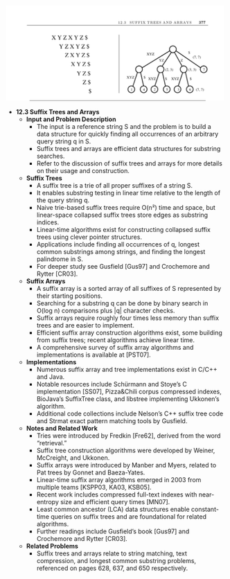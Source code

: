 ![ADM-ch12-datastructs-suffix-trees](ADM-ch12-datastructs-suffix-trees.best.png)

- **12.3 Suffix Trees and Arrays**
  - **Input and Problem Description**
    - The input is a reference string S and the problem is to build a data structure for quickly finding all occurrences of an arbitrary query string q in S.
    - Suffix trees and arrays are efficient data structures for substring searches.
    - Refer to the discussion of suffix trees and arrays for more details on their usage and construction.
  - **Suffix Trees**
    - A suffix tree is a trie of all proper suffixes of a string S.
    - It enables substring testing in linear time relative to the length of the query string q.
    - Naive trie-based suffix trees require O(n²) time and space, but linear-space collapsed suffix trees store edges as substring indices.
    - Linear-time algorithms exist for constructing collapsed suffix trees using clever pointer structures.
    - Applications include finding all occurrences of q, longest common substrings among strings, and finding the longest palindrome in S.
    - For deeper study see Gusfield [Gus97] and Crochemore and Rytter [CR03].
  - **Suffix Arrays**
    - A suffix array is a sorted array of all suffixes of S represented by their starting positions.
    - Searching for a substring q can be done by binary search in O(log n) comparisons plus |q| character checks.
    - Suffix arrays require roughly four times less memory than suffix trees and are easier to implement.
    - Efficient suffix array construction algorithms exist, some building from suffix trees; recent algorithms achieve linear time.
    - A comprehensive survey of suffix array algorithms and implementations is available at [PST07].
  - **Implementations**
    - Numerous suffix array and tree implementations exist in C/C++ and Java.
    - Notable resources include Schürmann and Stoye’s C implementation [SS07], Pizza&Chili corpus compressed indexes, BioJava’s SuffixTree class, and libstree implementing Ukkonen’s algorithm.
    - Additional code collections include Nelson’s C++ suffix tree code and Strmat exact pattern matching tools by Gusfield.
  - **Notes and Related Work**
    - Tries were introduced by Fredkin [Fre62], derived from the word “retrieval.”
    - Suffix tree construction algorithms were developed by Weiner, McCreight, and Ukkonen.
    - Suffix arrays were introduced by Manber and Myers, related to Pat trees by Gonnet and Baeza-Yates.
    - Linear-time suffix array algorithms emerged in 2003 from multiple teams [KSPP03, KA03, KSB05].
    - Recent work includes compressed full-text indexes with near-entropy size and efficient query times [MN07].
    - Least common ancestor (LCA) data structures enable constant-time queries on suffix trees and are foundational for related algorithms.
    - Further readings include Gusfield’s book [Gus97] and Crochemore and Rytter [CR03].
  - **Related Problems**
    - Suffix trees and arrays relate to string matching, text compression, and longest common substring problems, referenced on pages 628, 637, and 650 respectively.
